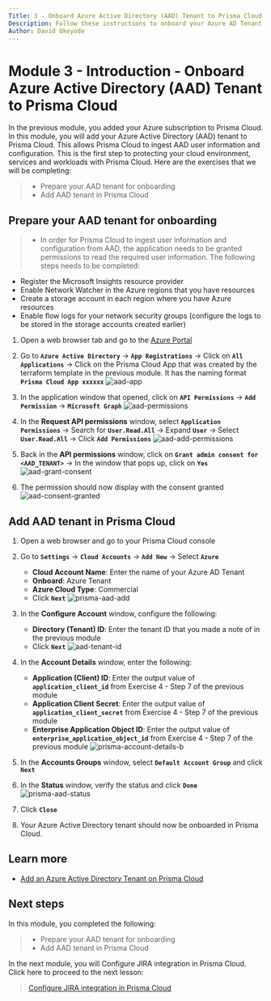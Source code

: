 ```yaml
---
Title: 3 - Onboard Azure Active Directory (AAD) Tenant to Prisma Cloud
Description: Follow these instructions to onboard your Azure AD Tenant to Prisma Cloud
Author: David Okeyode
---
```


# Module 3 - Introduction - Onboard Azure Active Directory (AAD) Tenant to Prisma Cloud

In the previous module, you added your Azure subscription to Prisma Cloud. In this module, you will add your Azure Active Directory (AAD) tenant to Prisma Cloud. This allows Prisma Cloud to ingest AAD user information and configuration. This is the first step to protecting your cloud environment, services and workloads with Prisma Cloud. Here are the exercises that we will be completing:

> * Prepare your AAD tenant for onboarding
> * Add AAD tenant in Prisma Cloud
## Prepare your AAD tenant for onboarding
>* In order for Prisma Cloud to ingest user information and configuration from AAD, the application needs to be granted permissions to read the required user information. The following steps needs to be completed:
   * Register the Microsoft Insights resource provider
   * Enable Network Watcher in the Azure regions that you have resources
   * Create a storage account in each region where you have Azure resources
   * Enable flow logs for your network security groups (configure the logs to be stored in the storage accounts created earlier)

1. Open a web browser tab and go to the [Azure Portal](https://portal.azure.com) 

2. Go to **`Azure Active Directory`** → **`App Registrations`** → Click on **`All Applications`** → Click on the Prisma Cloud App that was created by the terraform template in the previous module. It has the naming format **`Prisma Cloud App xxxxxx`** 
![aad-app](../images/3-aad-app.png)

3. In the application window that opened, click on **`API Permissions`** → **`Add Permission`** → **`Microsoft Graph`**
![aad-permissions](../images/1-aad-permissions.png)

4. In the **Request API permissions** window, select **`Application Permissions`** → Search for **`User.Read.All`** → Expand **`User`** → Select **`User.Read.All`** → Click **`Add Permissions`**
![aad-add-permissions](../images/1-aad-add-permissions.png)

5. Back in the **API permissions** window, click on **`Grant admin consent for <AAD_TENANT>`** → In the window that pops up, click on **`Yes`**
![aad-grant-consent](../images/1-aad-grant-consent.png)

6. The permission should now display with the consent granted
![aad-consent-granted](../images/1-aad-consent-granted.png)
## Add AAD tenant in Prisma Cloud
1. Open a web browser and go to your Prisma Cloud console 
2. Go to **`Settings`** → **`Cloud Accounts`** → **`Add New`** → Select **`Azure`** 
   * **Cloud Account Name**: Enter the name of your Azure AD Tenant
   * **Onboard**: Azure Tenant
   * **Azure Cloud Type**: Commercial
   * Click **`Next`**
![prisma-aad-add](../images/3-prisma-aad-add.png)

3. In the **Configure Account** window, configure the following:
   * **Directory (Tenant) ID**: Enter the tenant ID that you made a note of in the previous module
   * Click **`Next`**
![aad-tenant-id](../images/3-aad-tenant-id.png)

4. In the **Account Details** window, enter the following:
   * **Application (Client) ID**: Enter the output value of **`application_client_id`** from Exercise 4 - Step 7 of the previous module
   * **Application Client Secret**: Enter the output value of **`application_client_secret`** from Exercise 4 - Step 7 of the previous module
   * **Enterprise Application Object ID**: Enter the output value of **`enterprise_application_object_id`** from Exercise 4 - Step 7 of the previous module
   ![prisma-account-details-b](../images/3-prisma-account-details-b.png)

5. In the **Accounts Groups** window, select **`Default Account Group`** and click **`Next`**

10. In the **Status** window, verify the status and click **`Done`**
![prisma-aad-status](../images/3-prisma-aad-status.png)

11. Click **`Close`**

12. Your Azure Active Directory tenant should now be onboarded in Prisma Cloud.

## Learn more
* [Add an Azure Active Directory Tenant on Prisma Cloud](https://docs.paloaltonetworks.com/prisma/prisma-cloud/prisma-cloud-admin/connect-your-cloud-platform-to-prisma-cloud/onboard-your-azure-account/add-azure-active-directory-on-prisma-cloud.html)
## Next steps
In this module, you completed the following:
> * Prepare your AAD tenant for onboarding
> * Add AAD tenant in Prisma Cloud

In the next module, you will Configure JIRA integration in Prisma Cloud. Click here to proceed to the next lesson:
> [Configure JIRA integration in Prisma Cloud](4-jira-integration-cspm.md)
